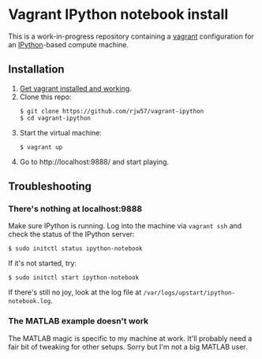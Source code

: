 # Vagrant IPython notebook install

This is a work-in-progress repository containing a
[vagrant](https://www.vagrantup.com/) configuration for an
[IPython](https://ipython.org)-based compute machine.

## Installation

1. [Get vagrant installed and
   working](http://docs.vagrantup.com/v2/getting-started/index.html).
2. Clone this repo:
   ```console
   $ git clone https://github.com/rjw57/vagrant-ipython
   $ cd vagrant-ipython
   ```
3. Start the virtual machine:
   ```console
   $ vagrant up
   ```
4. Go to http://localhost:9888/ and start playing.

## Troubleshooting

### There's nothing at localhost:9888

Make sure IPython is running. Log into the machine via ``vagrant ssh`` and
check the status of the IPython server:
```console
$ sudo initctl status ipython-notebook
```
If it's not started, try:
```console
$ sudo initctl start ipython-notebook
```
If there's still no joy, look at the log file at
``/var/logs/upstart/ipython-notebook.log``.

### The MATLAB example doesn't work

The MATLAB magic is specific to my machine at work. It'll probably need a fair
bit of tweaking for other setups. Sorry but I'm not a big MATLAB user.

